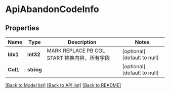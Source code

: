 # ApiAbandonCodeInfo

## Properties
Name | Type | Description | Notes
------------ | ------------- | ------------- | -------------
**Idx1** | **int32** | MARK REPLACE PB COL START 替换内容，所有字段 | [optional] [default to null]
**Col1** | **string** |  | [optional] [default to null]

[[Back to Model list]](../README.md#documentation-for-models) [[Back to API list]](../README.md#documentation-for-api-endpoints) [[Back to README]](../README.md)


